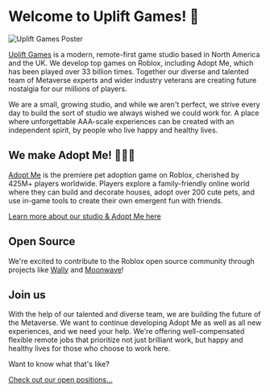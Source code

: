 # Welcome to Uplift Games! 👋

![Uplift Games Poster](https://www.uplift.games/assets/poster-logo.png)

[Uplift Games](https://uplift.games) is a modern, remote-first game studio based in North America and the UK. We develop top games on Roblox, including Adopt Me, which has been played over 33 billion times. Together our diverse and talented team of Metaverse experts and wider industry veterans are creating future nostalgia for our millions of players.

We are a small, growing studio, and while we aren't perfect, we strive every day to build the sort of studio we always wished we could work for. A place where unforgettable AAA-scale experiences can be created with an independent spirit, by people who live happy and healthy lives.

## We make Adopt Me! 🐶🐱🐉
[Adopt Me](https://playadopt.me) is the premiere pet adoption game on Roblox, cherished by 425M+ players worldwide. Players explore a family-friendly online world where they can build and decorate houses, adopt over 200 cute pets, and use in-game tools to create their own emergent fun with friends.

[Learn more about our studio & Adopt Me here](https://uplift.games/about/)

## Open Source
We're excited to contribute to the Roblox open source community through projects like [Wally](https://github.com/UpliftGames/wally) and [Moonwave](https://github.com/UpliftGames/moonwave)!

## Join us

With the help of our talented and diverse team, we are building the future of the Metaverse. We want to continue developing Adopt Me as well as all new experiences, and we need your help. We're offering well-compensated flexible remote jobs that prioritize not just brilliant work, but happy and healthy lives for those who choose to work here.

Want to know what that's like?

[Check out our open positions...](https://uplift.games/careers/)
